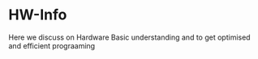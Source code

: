 # HW-Info
Here we discuss on Hardware Basic understanding and to get optimised and efficient prograaming
